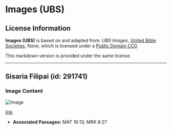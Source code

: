 # Images (UBS)

## License Information

**Images (UBS)** is based on and adapted from: _UBS Images_, [United Bible Societies](https://unitedbiblesocieties.org/), None, which is licensed under a [Public Domain CC0](https://creativecommons.org/public-domain/cc0/).

This markdown version is provided under the same license.



--------------------------------

## Sisaria Filipai (id: 291741)

### Image Content

![Image](https://cdn.aquifer.bible/aquifer-content/resources/Media/WEB-0098_caesarea_philippi.jpg)

[link](https://cdn.aquifer.bible/aquifer-content/resources/Media/WEB-0098_caesarea_philippi.jpg)

* **Associated Passages:** MAT 16:13; MRK 8:27

